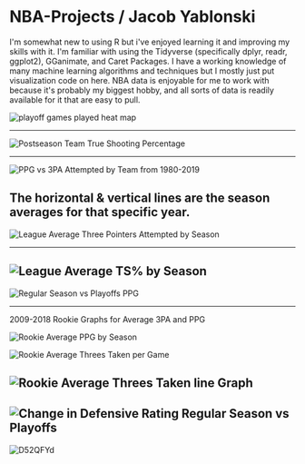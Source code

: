 # NBA-Projects / Jacob Yablonski

I'm somewhat new to using R but i've enjoyed learning it and improving my skills with it.  I'm familiar with using the Tidyverse (specifically dplyr, readr, ggplot2), GGanimate, and Caret Packages.  I have a working knowledge of many machine learning algorithms and techniques but I mostly just put visualization code on here.  NBA data is enjoyable for me to work with because it's probably my biggest hobby, and all sorts of data is readily available for it that are easy to pull.

![playoff games played heat map](https://user-images.githubusercontent.com/16946556/61893972-35be5580-aec4-11e9-9cd6-cb1c91617239.png)

------------------------------------------------------------------------------------------------------------------------------------------

![Postseason Team True Shooting Percentage](https://user-images.githubusercontent.com/16946556/61836158-ce58c500-ae33-11e9-84aa-064a42b06ea2.gif)

------------------------------------------------------------------------------------------------------------------------------------------

![PPG vs 3PA Attempted by Team from 1980-2019](https://user-images.githubusercontent.com/16946556/61255477-9956bf00-a71d-11e9-893f-55dec5c029df.gif)

The horizontal & vertical lines are the season averages for that specific year.
------------------------------------------------------------------------------------------------------------------------------------------

![League Average Three Pointers Attempted by Season](https://user-images.githubusercontent.com/16946556/61552600-1da28e00-aa0d-11e9-907d-6ab109be2ee5.gif)

------------------------------------------------------------------------------------------------------------------------------------------

![League Average TS% by Season](https://user-images.githubusercontent.com/16946556/61324601-b0ea8200-a7c7-11e9-8b47-061751cbad90.gif)
------------------------------------------------------------------------------------------------------------------------------------------
![Regular Season vs Playoffs PPG](https://user-images.githubusercontent.com/16946556/61835749-f8a98300-ae31-11e9-86f3-cfc0a1b1b357.gif)


------------------------------------------------------------------------------------------------------------------------------------------
2009-2018 Rookie Graphs for Average 3PA and PPG

![Rookie Average PPG by Season](https://user-images.githubusercontent.com/16946556/61489738-34d77200-a960-11e9-995c-d84008188740.gif)

![Rookie Average Threes Taken per Game](https://user-images.githubusercontent.com/16946556/61489754-428cf780-a960-11e9-9884-b0aea8274eda.gif)

![Rookie Average Threes Taken line Graph](https://user-images.githubusercontent.com/16946556/61489765-4de02300-a960-11e9-91a9-9ae78ca1c544.gif)
------------------------------------------------------------------------------------------------------------------------------------------
![Change in Defensive Rating Regular Season vs Playoffs](https://user-images.githubusercontent.com/16946556/61836331-b46bb200-ae34-11e9-84ce-faaa3aee0aab.gif)
------------------------------------------------------------------------------------------------------------------------------------------
![D52QFYd](https://user-images.githubusercontent.com/16946556/62069350-ee4e0700-b1ec-11e9-85bb-0df6f4c838c9.png)

